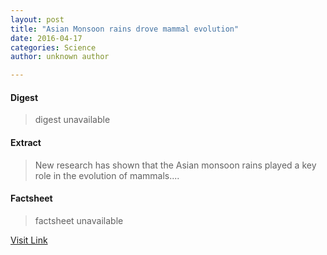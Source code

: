 ```yaml
---
layout: post
title: "Asian Monsoon rains drove mammal evolution"
date: 2016-04-17
categories: Science
author: unknown author

---
```



#### Digest
>digest unavailable

#### Extract
>New research has shown that the Asian monsoon rains played a key role in the evolution of mammals....

#### Factsheet
>factsheet unavailable

[Visit Link](http://feeds.sciencedaily.com/~r/sciencedaily/~3/FV2sz5QbYlw/150311081512.htm)


